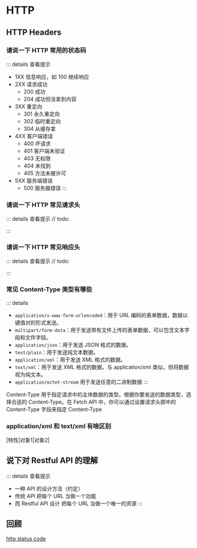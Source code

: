 # HTTP

## HTTP Headers

### 请说一下 HTTP 常用的状态码

::: details 查看提示

- 1XX 信息响应，如 100 继续响应
- 2XX 请求成功
  - 200 成功
  - 204 成功但没拿到内容
- 3XX 重定向
  - 301 永久重定向
  - 302 临时重定向
  - 304 从缓存拿
- 4XX 客户端错误
  - 400 坏请求
  - 401 客户端未验证
  - 403 无权限
  - 404 未找到
  - 405 方法未被许可
- 5XX 服务端错误
  - 500 服务器错误
    :::

### 请说一下 HTTP 常见请求头

::: details 查看提示 // todo:

:::

### 请说一下 HTTP 常见响应头

::: details 查看提示 // todo:

:::

### 常见 Content-Type 类型有哪些

::: details

- `application/x-www-form-urlencoded`：用于 URL 编码的表单数据，数据以键值对的形式发送。
- `multipart/form-data`：用于发送带有文件上传的表单数据，可以包含文本字段和文件字段。
- `application/json`：用于发送 JSON 格式的数据。
- `text/plain`：用于发送纯文本数据。
- `application/xml`：用于发送 XML 格式的数据。
- `text/xml`：用于发送 XML 格式的数据，与 application/xml 类似，但将数据视为纯文本。
- `application/octet-stream` 用于发送任意的二进制数据
  :::

Content-Type 用于指定请求中的主体数据的类型。根据你要发送的数据类型，选择合适的 Content-Type。在 Fetch API 中，你可以通过设置请求头部中的 Content-Type 字段来指定 Content-Type

### application/xml 和 text/xml 有啥区别

|特性|对象1|对象2|

## 说下对 Restful API 的理解

::: details 查看提示

- 一种 API 的设计方法（约定）
- 传统 API 把每个 URL 当做一个功能
- 而 Restful API 设计 把每个 URL 当做一个唯一的资源
  :::

## 回顾

[http status code](../../%E7%9B%B4%E5%87%BB%E6%A6%82%E5%BF%B5/04http/s_http_2-http_status_code.md)
